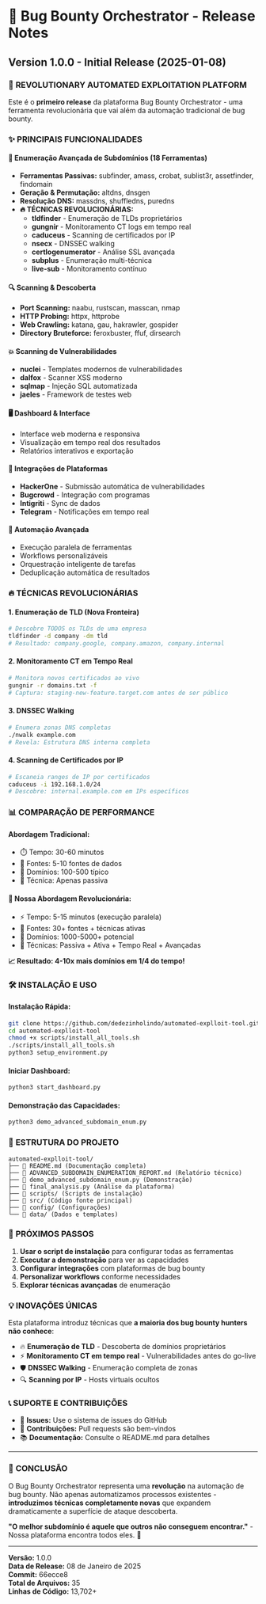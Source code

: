 # 🚀 Bug Bounty Orchestrator - Release Notes

## Version 1.0.0 - Initial Release (2025-01-08)

### 🎉 **REVOLUTIONARY AUTOMATED EXPLOITATION PLATFORM**

Este é o **primeiro release** da plataforma Bug Bounty Orchestrator - uma ferramenta revolucionária que vai além da automação tradicional de bug bounty.

### ✨ **PRINCIPAIS FUNCIONALIDADES**

#### 🎯 **Enumeração Avançada de Subdomínios (18 Ferramentas)**
- **Ferramentas Passivas:** subfinder, amass, crobat, sublist3r, assetfinder, findomain
- **Geração & Permutação:** altdns, dnsgen
- **Resolução DNS:** massdns, shuffledns, puredns
- **🔥 TÉCNICAS REVOLUCIONÁRIAS:**
  - **tldfinder** - Enumeração de TLDs proprietários
  - **gungnir** - Monitoramento CT logs em tempo real
  - **caduceus** - Scanning de certificados por IP
  - **nsecx** - DNSSEC walking
  - **certlogenumerator** - Análise SSL avançada
  - **subplus** - Enumeração multi-técnica
  - **live-sub** - Monitoramento contínuo

#### 🔍 **Scanning & Descoberta**
- **Port Scanning:** naabu, rustscan, masscan, nmap
- **HTTP Probing:** httpx, httprobe
- **Web Crawling:** katana, gau, hakrawler, gospider
- **Directory Bruteforce:** feroxbuster, ffuf, dirsearch

#### 💥 **Scanning de Vulnerabilidades**
- **nuclei** - Templates modernos de vulnerabilidades
- **dalfox** - Scanner XSS moderno
- **sqlmap** - Injeção SQL automatizada
- **jaeles** - Framework de testes web

#### 🖥️ **Dashboard & Interface**
- Interface web moderna e responsiva
- Visualização em tempo real dos resultados
- Relatórios interativos e exportação

#### 🔗 **Integrações de Plataformas**
- **HackerOne** - Submissão automática de vulnerabilidades
- **Bugcrowd** - Integração com programas
- **Intigriti** - Sync de dados
- **Telegram** - Notificações em tempo real

#### 🤖 **Automação Avançada**
- Execução paralela de ferramentas
- Workflows personalizáveis
- Orquestração inteligente de tarefas
- Deduplicação automática de resultados

### 🔥 **TÉCNICAS REVOLUCIONÁRIAS**

#### 1. **Enumeração de TLD (Nova Fronteira)**
```bash
# Descobre TODOS os TLDs de uma empresa
tldfinder -d company -dm tld
# Resultado: company.google, company.amazon, company.internal
```

#### 2. **Monitoramento CT em Tempo Real**
```bash
# Monitora novos certificados ao vivo
gungnir -r domains.txt -f
# Captura: staging-new-feature.target.com antes de ser público
```

#### 3. **DNSSEC Walking**
```bash
# Enumera zonas DNS completas
./nwalk example.com
# Revela: Estrutura DNS interna completa
```

#### 4. **Scanning de Certificados por IP**
```bash
# Escaneia ranges de IP por certificados
caduceus -i 192.168.1.0/24
# Descobre: internal.example.com em IPs específicos
```

### 📊 **COMPARAÇÃO DE PERFORMANCE**

#### Abordagem Tradicional:
- ⏱️ Tempo: 30-60 minutos
- 📡 Fontes: 5-10 fontes de dados
- 🎯 Domínios: 100-500 típico
- 🔧 Técnica: Apenas passiva

#### 🚀 Nossa Abordagem Revolucionária:
- ⚡ Tempo: 5-15 minutos (execução paralela)
- 📡 Fontes: 30+ fontes + técnicas ativas
- 🎯 Domínios: 1000-5000+ potencial
- 🔧 Técnicas: Passiva + Ativa + Tempo Real + Avançadas

**📈 Resultado: 4-10x mais domínios em 1/4 do tempo!**

### 🛠️ **INSTALAÇÃO E USO**

#### Instalação Rápida:
```bash
git clone https://github.com/dedezinholindo/automated-explloit-tool.git
cd automated-explloit-tool
chmod +x scripts/install_all_tools.sh
./scripts/install_all_tools.sh
python3 setup_environment.py
```

#### Iniciar Dashboard:
```bash
python3 start_dashboard.py
```

#### Demonstração das Capacidades:
```bash
python3 demo_advanced_subdomain_enum.py
```

### 📁 **ESTRUTURA DO PROJETO**

```
automated-explloit-tool/
├── 📄 README.md (Documentação completa)
├── 📄 ADVANCED_SUBDOMAIN_ENUMERATION_REPORT.md (Relatório técnico)
├── 📄 demo_advanced_subdomain_enum.py (Demonstração)
├── 📄 final_analysis.py (Análise da plataforma)
├── 📁 scripts/ (Scripts de instalação)
├── 📁 src/ (Código fonte principal)
├── 📁 config/ (Configurações)
└── 📁 data/ (Dados e templates)
```

### 🎯 **PRÓXIMOS PASSOS**

1. **Usar o script de instalação** para configurar todas as ferramentas
2. **Executar a demonstração** para ver as capacidades
3. **Configurar integrações** com plataformas de bug bounty
4. **Personalizar workflows** conforme necessidades
5. **Explorar técnicas avançadas** de enumeração

### 💡 **INOVAÇÕES ÚNICAS**

Esta plataforma introduz técnicas que **a maioria dos bug bounty hunters não conhece**:

- 🔥 **Enumeração de TLD** - Descoberta de domínios proprietários
- ⚡ **Monitoramento CT em tempo real** - Vulnerabilidades antes do go-live
- 🛡️ **DNSSEC Walking** - Enumeração completa de zonas
- 🔍 **Scanning por IP** - Hosts virtuais ocultos

### 📞 **SUPORTE E CONTRIBUIÇÕES**

- 📧 **Issues:** Use o sistema de issues do GitHub
- 🤝 **Contribuições:** Pull requests são bem-vindos
- 📚 **Documentação:** Consulte o README.md para detalhes

---

### 🎉 **CONCLUSÃO**

O Bug Bounty Orchestrator representa uma **revolução** na automação de bug bounty. Não apenas automatizamos processos existentes - **introduzimos técnicas completamente novas** que expandem dramaticamente a superfície de ataque descoberta.

**"O melhor subdomínio é aquele que outros não conseguem encontrar."** - Nossa plataforma encontra todos eles. 🚀

---

**Versão:** 1.0.0  
**Data de Release:** 08 de Janeiro de 2025  
**Commit:** 66ecce8  
**Total de Arquivos:** 35  
**Linhas de Código:** 13,702+ 